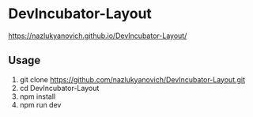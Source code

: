 # DevIncubator-Layout
https://nazlukyanovich.github.io/DevIncubator-Layout/

## Usage
1. git clone https://github.com/nazlukyanovich/DevIncubator-Layout.git
2. cd DevIncubator-Layout
3. npm install
4. npm run dev
